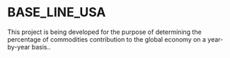 # BASE_LINE_USA

This project is being developed for the purpose of determining the percentage of commodities contribution to the global economy on a year-by-year basis..
